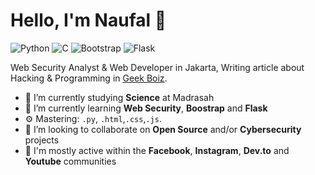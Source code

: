 # Hello, I'm Naufal 👋

![Python](https://img.shields.io/badge/Python-Intermediate-purple)
![C](https://img.shields.io/badge/C-Beginner-yellow)
![Bootstrap](https://img.shields.io/badge/Bootstrap-Beginner-purple)
![Flask](https://img.shields.io/badge/Flask-Beginner-blue)

Web Security Analyst & Web Developer in Jakarta, Writing article about Hacking & Programming in [Geek Boiz](https://www.geekboiz.com/ "Geek Boiz").

- 🔭 I’m currently studying **Science** at Madrasah
- 🌱 I’m currently learning **Web Security**, **Boostrap** and **Flask**
- ⚙️ Mastering: `.py`, `.html`,`.css`,`.js`.
- 👯 I’m looking to collaborate on **Open Source** and/or **Cybersecurity** projects
- 💬 I'm mostly active within the **Facebook**, **Instagram**, **Dev.to** and **Youtube** communities
